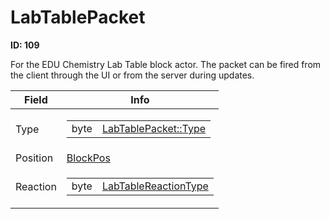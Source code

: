 # LabTablePacket

__ID: 109__

For the EDU Chemistry Lab Table block actor. The packet can be fired from the client through the UI or from the server during updates.

<table><thead><tr><th>Field</th><th>Info</th></tr></thead><tbody>
<tr><td>Type</td><td><table><tbody><tr><td>byte</td><td><a href="../enums/LabTablePacket_Type.md">LabTablePacket::Type</a></td></tr></tbody></table></td></tr>
<tr><td>Position</td><td><a href="../types/BlockPos.md">BlockPos</a></td></tr>
<tr><td>Reaction</td><td><table><tbody><tr><td>byte</td><td><a href="../enums/LabTableReactionType.md">LabTableReactionType</a></td></tr></tbody></table></td></tr>
</tbody></table>